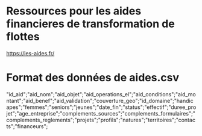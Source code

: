 # Ressources pour les aides financieres de transformation de flottes

https://les-aides.fr/


# Format des données de aides.csv

"id_aid";"aid_nom";"aid_objet";"aid_operations_el";"aid_conditions";"aid_montant";"aid_benef";"aid_validation";"couverture_geo";"id_domaine";"handicapes";"femmes";"seniors";"jeunes";"date_fin";"status";"effectif";"duree_projet";"age_entreprise";"complements_sources";"complements_formulaires";"complements_reglements";"projets";"profils";"natures";"territoires";"contacts";"financeurs";


